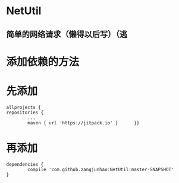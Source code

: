 # NetUtil
## 简单的网络请求（懒得以后写）（逃
# 添加依赖的方法
# 先添加
 	allprojects {
	repositories {
			...
			maven { url 'https://jitpack.io' }		}}
# 再添加
	dependencies {
	        compile 'com.github.zangjunhao:NetUtil:master-SNAPSHOT'
	}
